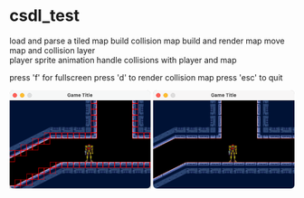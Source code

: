 # csdl_test

load and parse a tiled map 
build collision map 
build and render map 
move map and collision layer  
player sprite animation 
handle collisions with player and map 
   
press 'f' for fullscreen 
press 'd' to render collision map 
press 'esc' to quit 
   
<img src="https://github.com/nsklaus/csdl_test/blob/main/screenshots/screen1.png?raw=true" width="250" > <img src="https://github.com/nsklaus/csdl_test/blob/main/screenshots/screen2.png?raw=true" width="250">
